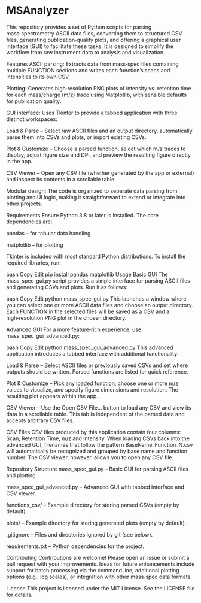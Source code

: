# MSAnalyzer

This repository provides a set of Python scripts for parsing mass‑spectrometry ASCII
data files, converting them to structured CSV files, generating
publication‑quality plots, and offering a graphical user interface (GUI) to
facilitate these tasks. It is designed to simplify the workflow from raw
instrument data to analysis and visualization.

Features
ASCII parsing: Extracts data from mass‑spec files containing multiple
FUNCTION sections and writes each function’s scans and intensities to its
own CSV.

Plotting: Generates high‑resolution PNG plots of intensity vs. retention
time for each mass/charge (m/z) trace using Matplotlib, with sensible
defaults for publication quality.

GUI interface: Uses Tkinter to provide a tabbed application with three
distinct workspaces:

Load & Parse – Select raw ASCII files and an output directory,
automatically parse them into CSVs and plots, or import existing CSVs.

Plot & Customize – Choose a parsed function, select which m/z
traces to display, adjust figure size and DPI, and preview the resulting
figure directly in the app.

CSV Viewer – Open any CSV file (whether generated by the app or
external) and inspect its contents in a scrollable table.

Modular design: The code is organized to separate data parsing from
plotting and UI logic, making it straightforward to extend or integrate into
other projects.

Requirements
Ensure Python 3.8 or later is installed. The core dependencies are:

pandas – for tabular data handling

matplotlib – for plotting

Tkinter is included with most standard Python distributions. To install the
required libraries, run:

bash
Copy
Edit
pip install pandas matplotlib
Usage
Basic GUI
The mass_spec_gui.py script provides a simple interface for parsing
ASCII files and generating CSVs and plots. Run it as follows:

bash
Copy
Edit
python mass_spec_gui.py
This launches a window where you can select one or more ASCII data files and
choose an output directory. Each FUNCTION in the selected files will be
saved as a CSV and a high‑resolution PNG plot in the chosen directory.

Advanced GUI
For a more feature‑rich experience, use mass_spec_gui_advanced.py:

bash
Copy
Edit
python mass_spec_gui_advanced.py
This advanced application introduces a tabbed interface with additional
functionality:

Load & Parse – Select ASCII files or previously saved CSVs and set
where outputs should be written. Parsed functions are listed for quick
reference.

Plot & Customize – Pick any loaded function, choose one or more m/z
values to visualize, and specify figure dimensions and resolution. The
resulting plot appears within the app.

CSV Viewer – Use the Open CSV File… button to load any CSV and view
its data in a scrollable table. This tab is independent of the parsed
data and accepts arbitrary CSV files.

CSV Files
CSV files produced by this application contain four columns: Scan,
Retention Time, m/z and Intensity. When loading CSVs back into the
advanced GUI, filenames that follow the pattern BaseName_Function_N.csv
will automatically be recognized and grouped by base name and function
number. The CSV viewer, however, allows you to open any CSV file.

Repository Structure
mass_spec_gui.py – Basic GUI for parsing ASCII files and plotting.

mass_spec_gui_advanced.py – Advanced GUI with tabbed interface and CSV viewer.

functions_csv/ – Example directory for storing parsed CSVs (empty by default).

plots/ – Example directory for storing generated plots (empty by default).

.gitignore – Files and directories ignored by git (see below).

requirements.txt – Python dependencies for the project.

Contributing
Contributions are welcome! Please open an issue or submit a pull request with
your improvements. Ideas for future enhancements include support for batch
processing via the command line, additional plotting options (e.g., log
scales), or integration with other mass‑spec data formats.

License
This project is licensed under the MIT License. See the LICENSE file for
details.
